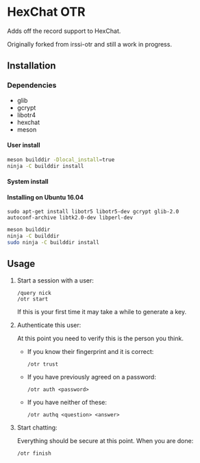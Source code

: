HexChat OTR
===========

Adds off the record support to HexChat.

Originally forked from irssi-otr and still a work in progress.

Installation
------------

### Dependencies

- glib
- gcrypt
- libotr4
- hexchat
- meson

#### User install

```sh
meson builddir -Dlocal_install=true
ninja -C builddir install
```

#### System install

#### Installing on Ubuntu 16.04
```
sudo apt-get install libotr5 libotr5-dev gcrypt glib-2.0
autoconf-archive libtk2.0-dev libperl-dev
```

```sh
meson builddir
ninja -C builddir
sudo ninja -C builddir install
```

Usage
-----

1. Start a session with a user:

	```
	/query nick
	/otr start
	```

	If this is your first time it may take a while to generate a key.

2. Authenticate this user:

	At this point you need to verify this is the person you think.

	- If you know their fingerprint and it is correct:

		```
		/otr trust
		```

	- If you have previously agreed on a password:

		```
		/otr auth <password>
		```

	- If you have neither of these:

		```
		/otr authq <question> <answer>
		```

3. Start chatting:

	Everything should be secure at this point.
	When you are done:

	```
	/otr finish
	```
